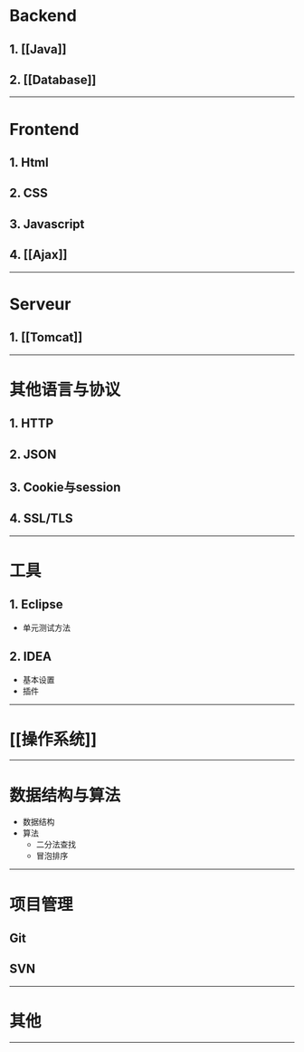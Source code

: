 
# Backend

## 1. [[Java]]

## 2. [[Database]]

***

# Frontend

## 1. Html

## 2. CSS

## 3. Javascript

## 4. [[Ajax]] 

***

# Serveur

## 1. [[Tomcat]]

***

# 其他语言与协议

## 1. HTTP

## 2. JSON

## 3. Cookie与session

## 4. SSL/TLS

***

# 工具

## 1. Eclipse

- 单元测试方法

## 2. IDEA

- 基本设置
- 插件

***

# [[操作系统]]

***

# 数据结构与算法

- 数据结构
- 算法
	- 二分法查找
	- 冒泡排序

***

# 项目管理

## Git

## SVN

***

# 其他

***
